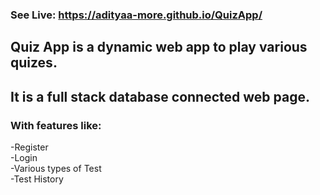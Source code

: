 ### See Live: https://adityaa-more.github.io/QuizApp/

## Quiz App is a dynamic web app to play various quizes.
## It is a full stack database connected web page.
### With features like:				
-Register <br/>	
-Login <br/>
-Various types of Test<br/>
-Test History<br/>

